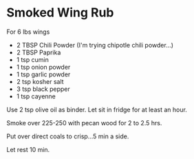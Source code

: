 # Smoked Wing Rub
For 6 lbs wings

* 2 TBSP Chili Powder  (I'm trying chipotle chili powder...)
* 2 TBSP Paprika
* 1 tsp cumin
* 1 tsp onion powder
* 1 tsp garlic powder
* 2 tsp kosher salt
* 3 tsp black pepper
* 1 tsp cayenne

Use 2 tsp olive oil as binder.  Let sit in fridge for at least an hour.

Smoke over 225-250 with pecan wood for 2 to 2.5 hrs.

Put over direct coals to crisp...5 min a side.

Let rest 10 min.
